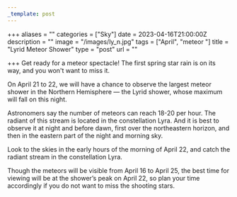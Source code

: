 ```yaml
---
_template: post
---
```





+++
aliases = ""
categories = ["Sky"]
date = 2023-04-16T21:00:00Z
description = ""
image = "/images/ly_n.jpg"
tags = ["April", "meteor "]
title = "Lyrid Meteor Shower"
type = "post"
url = ""

+++
Get ready for a meteor spectacle! The first spring star rain is on its way, and you won't want to miss it.

On April 21 to 22, we will have a chance to observe the largest meteor shower in the Northern Hemisphere — the Lyrid shower, whose maximum will fall on this night.

Astronomers say the number of meteors can reach 18-20 per hour. The radiant of this stream is located in the constellation Lyra. And it is best to observe it at night and before dawn, first over the northeastern horizon, and then in the eastern part of the night and morning sky.

Look to the skies in the early hours of the morning of April 22, and catch the radiant stream in the constellation Lyra. 

Though the meteors will be visible from April 16 to April 25, the best time for viewing will be at the shower’s peak on April 22, so plan your time accordingly if you do not want to miss the shooting stars. 
